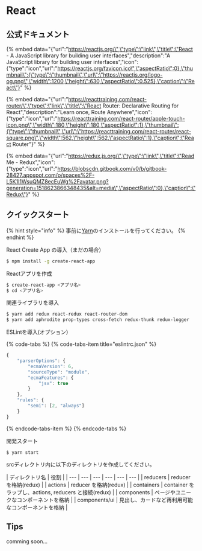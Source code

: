 # React

## 公式ドキュメント

{% embed data="{\"url\":\"https://reactjs.org/\",\"type\":\"link\",\"title\":\"React - A JavaScript library for building user interfaces\",\"description\":\"A JavaScript library for building user interfaces\",\"icon\":{\"type\":\"icon\",\"url\":\"https://reactjs.org/favicon.ico\",\"aspectRatio\":0},\"thumbnail\":{\"type\":\"thumbnail\",\"url\":\"https://reactjs.org/logo-og.png\",\"width\":1200,\"height\":630,\"aspectRatio\":0.525},\"caption\":\"React\"}" %}

{% embed data="{\"url\":\"https://reacttraining.com/react-router/\",\"type\":\"link\",\"title\":\"React Router: Declarative Routing for React\",\"description\":\"Learn once, Route Anywhere\",\"icon\":{\"type\":\"icon\",\"url\":\"https://reacttraining.com/react-router/apple-touch-icon.png\",\"width\":180,\"height\":180,\"aspectRatio\":1},\"thumbnail\":{\"type\":\"thumbnail\",\"url\":\"https://reacttraining.com/react-router/react-square.png\",\"width\":562,\"height\":562,\"aspectRatio\":1},\"caption\":\"React Router\"}" %}

{% embed data="{\"url\":\"https://redux.js.org/\",\"type\":\"link\",\"title\":\"Read Me - Redux\",\"icon\":{\"type\":\"icon\",\"url\":\"https://blobscdn.gitbook.com/v0/b/gitbook-28427.appspot.com/o/spaces%2F-L5K1I1WsuQMZ8ecEuWg%2Favatar.png?generation=1518623866348435&alt=media\",\"aspectRatio\":0},\"caption\":\"Redux\"}" %}

## クイックスタート

{% hint style="info" %}
事前に[Yarn](https://yarnpkg.com/lang/ja/)のインストールを行ってください。
{% endhint %}

React Create App の導入（まだの場合）

```bash
$ npm install -g create-react-app
```

Reactアプリを作成

```bash
$ create-react-app <アプリ名>
$ cd <アプリ名>
```

関連ライブラリを導入

```bash
$ yarn add redux react-redux react-router-dom
$ yarn add aphrodite prop-types cross-fetch redux-thunk redux-logger
```

ESLintを導入\(オプション）

{% code-tabs %}
{% code-tabs-item title="eslintrc.json" %}
```javascript
{
    "parserOptions": {
        "ecmaVersion": 6,
        "sourceType": "module",
        "ecmaFeatures": {
            "jsx": true
        }
    },
    "rules": {
        "semi": [2, "always"]
    }
}
```
{% endcode-tabs-item %}
{% endcode-tabs %}

開発スタート

```text
$ yarn start
```

srcディレクトリ内に以下のディレクトリを作成してください。

| ディレクトリ名 | 役割 |
| --- | --- | --- | --- | --- | --- |
| reducers | reducer を格納\(redux\) |
| actions | reducer を格納\(redux\) |
| containers | container をラップし、actions, reducers と接続\(redux\) |
| components | ページやユニークなコンポーネントを格納 |
| components/ui | 見出し、カードなど再利用可能なコンポーネントを格納 |

## Tips

comming soon...


